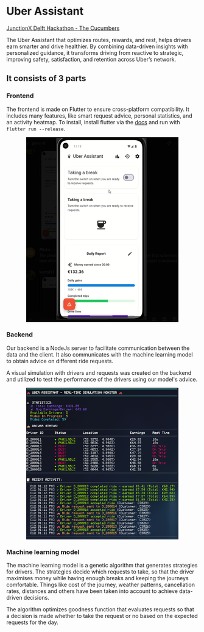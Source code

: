 # Uber Assistant
[JunctionX Delft Hackathon - The Cucumbers](https://eu.junctionplatform.com/projects/junctionx-delft/view/68e22ff2caba096fa9fb405a)

The Uber Assistant that optimizes routes, rewards, and rest, helps drivers earn smarter and drive healthier. By combining data-driven insights with personalized guidance, it transforms driving from reactive to strategic, improving safety, satisfaction, and retention across Uber’s network.
## It consists of 3 parts
### Frontend
The frontend is made on Flutter to ensure cross-platform compatibility. It includes many features, like smart request advice, personal statistics, and an activity heatmap. To install, install flutter via the [docs](https://docs.flutter.dev/get-started/quick) and run with `flutter run --release`.
<div style="display: flex; justify-content: center; align-items: center">
<img src="images/phone.png" width="400">
</div>

### Backend
Our backend is a NodeJs server to facilitate communication between the data and the client. It also communicates with the machine learning model to obtain advice on different ride requests.

A visual simulation with drivers and requests was created on the backend and utilized to test the performance of the drivers using our model's advice.

<div style="display: flex; justify-content: center; align-items: center">
<img src="images/simulation.png" width="400">
</div>

### Machine learning model
The machine learning model is a genetic algorithm that generates strategies for drivers. The strategies decide which requests to take, so that the driver maximises money while having enough breaks and keeping the journeys comfortable. Things like cost of the journey, weather patterns, cancellation rates, distances and others have been taken into account to achieve data-driven decisions.

The algorithm optimizes goodness function that evaluates requests so that a decision is made whether to take the request or no based on the expected requests for the day.
